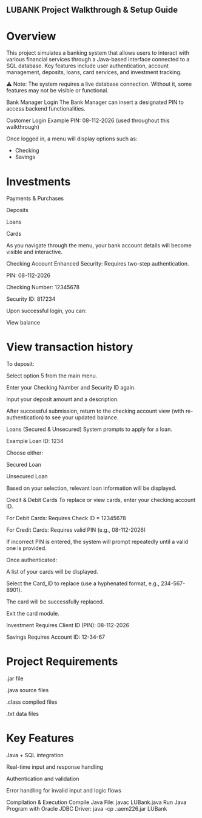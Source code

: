 ## LUBANK Project Walkthrough & Setup Guide
# Overview
This project simulates a banking system that allows users to interact with various financial services through a Java-based interface connected to a SQL database. Key features include user authentication, account management, deposits, loans, card services, and investment tracking.

⚠️ Note: The system requires a live database connection. Without it, some features may not be visible or functional.

Bank Manager Login
The Bank Manager can insert a designated PIN to access backend functionalities.

Customer Login
Example PIN: 08-112-2026 (used throughout this walkthrough)

Once logged in, a menu will display options such as:

- Checking
- Savings
 
# Investments

Payments & Purchases

Deposits

Loans

Cards

As you navigate through the menu, your bank account details will become visible and interactive.

Checking Account
Enhanced Security: Requires two-step authentication.

PIN: 08-112-2026

Checking Number: 12345678

Security ID: 817234

Upon successful login, you can:

View balance

# View transaction history

To deposit:

Select option 5 from the main menu.

Enter your Checking Number and Security ID again.

Input your deposit amount and a description.

After successful submission, return to the checking account view (with re-authentication) to see your updated balance.

Loans (Secured & Unsecured)
System prompts to apply for a loan.

Example Loan ID: 1234

Choose either:

Secured Loan

Unsecured Loan

Based on your selection, relevant loan information will be displayed.

Credit & Debit Cards
To replace or view cards, enter your checking account ID.

For Debit Cards: Requires Check ID = 12345678

For Credit Cards: Requires valid PIN (e.g., 08-112-2026)

If incorrect PIN is entered, the system will prompt repeatedly until a valid one is provided.

Once authenticated:

A list of your cards will be displayed.

Select the Card_ID to replace (use a hyphenated format, e.g., 234-567-8901).

The card will be successfully replaced.

Exit the card module.

Investment
Requires Client ID (PIN): 08-112-2026

Savings
Requires Account ID: 12-34-67


# Project Requirements
.jar file

.java source files

.class compiled files

.txt data files

# Key Features
Java + SQL integration

Real-time input and response handling

Authentication and validation

Error handling for invalid input and logic flows

Compilation & Execution
Compile Java File:
javac LUBank.java
Run Java Program with Oracle JDBC Driver:
java -cp .:aem226.jar LUBank